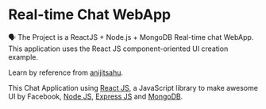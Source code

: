 # Real-time Chat WebApp
🗣 The Project is a ReactJS + Node.js + MongoDB Real-time chat WebApp. This application uses the React JS component-oriented UI creation example.  

Learn by reference from [anijitsahu](https://github.com/anijitsahu).  

This Chat Application using [React JS](https://reactjs.org/docs/getting-started.html), a JavaScript library to make awesome UI by Facebook, [Node JS](https://nodejs.org/en/docs), [Express JS](https://expressjs.com/en/api.html) and [MongoDB](https://docs.mongodb.com/).
